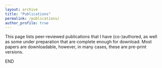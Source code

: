 ```yaml
---
layout: archive
title: "Publications"
permalink: /publications/
author_profile: true
---
```


<p>This page lists peer-reviewed publications that I have (co-)authored, as well as some under preparation that are complete enough for download. Most papers are downloadable, however, in many cases, these are pre-print versions.</p>

<p>
<script src="https://bibbase.org/show?bib=http://people.eng.unimelb.edu.au/tmiller/pubs.bib&theme=default&jsonp=1" theme="dividers"></script>
</p>

END
